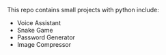 This repo contains small projects with python include:
- Voice Assistant
- Snake Game
- Password Generator
- Image Compressor
